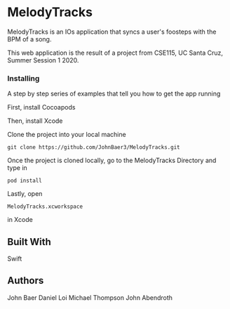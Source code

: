 # MelodyTracks

MelodyTracks is an IOs application that syncs a user's foosteps with the BPM of a song. 

This web application is the result of a project from CSE115, UC Santa Cruz, Summer Session 1 2020.

### Installing

A step by step series of examples that tell you how to get the app running

First, install Cocoapods

Then, install Xcode

Clone the project into your local machine

```
git clone https://github.com/JohnBaer3/MelodyTracks.git
```

Once the project is cloned locally, go to the MelodyTracks Directory and type in 

```
pod install
```

Lastly, open 

```
MelodyTracks.xcworkspace
```

in Xcode

## Built With

Swift


## Authors

John Baer
Daniel Loi
Michael Thompson
John Abendroth
